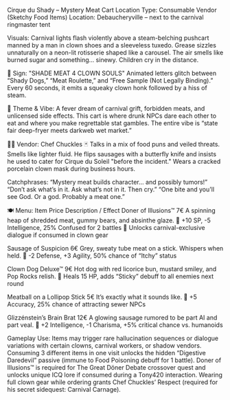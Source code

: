 Cirque du Shady – Mystery Meat Cart
Location Type: Consumable Vendor (Sketchy Food Items)
Location: Debaucheryville – next to the carnival ringmaster tent

Visuals:
Carnival lights flash violently above a steam-belching pushcart manned by a man in clown shoes and a sleeveless tuxedo. Grease sizzles unnaturally on a neon-lit rotisserie shaped like a carousel. The air smells like burned sugar and something… sinewy. Children cry in the distance.

🎪 Sign:
"SHADE MEAT 4 CLOWN SOULS"
Animated letters glitch between “Shady Dogs,” “Meat Roulette,” and “Free Sample (Not Legally Binding).”
Every 60 seconds, it emits a squeaky clown honk followed by a hiss of steam.

🤡 Theme & Vibe:
A fever dream of carnival grift, forbidden meats, and unlicensed side effects. This cart is where drunk NPCs dare each other to eat and where you make regrettable stat gambles. The entire vibe is “state fair deep-fryer meets darkweb wet market.”

👨‍🍳 Vendor: Chef Chuckles
🃏 Talks in a mix of food puns and veiled threats. Smells like lighter fluid.
He flips sausages with a butterfly knife and insists he used to cater for Cirque du Soleil "before the incident."
Wears a cracked porcelain clown mask during business hours.

Catchphrases:
“Mystery meat builds character... and possibly tumors!”
“Don’t ask what’s in it. Ask what’s not in it. Then cry.”
“One bite and you'll see God. Or a god. Probably a meat one.”

🍽️ Menu:
Item	Price	Description / Effect
Doner of Illusions™	7€	A spinning heap of shredded meat, gummy bears, and absinthe glaze.
🍭 +10 SP, -5 Intelligence, 25% Confused for 2 battles
🎪 Unlocks carnival-exclusive dialogue if consumed in clown gear

Sausage of Suspicion	6€	Grey, sweaty tube meat on a stick. Whispers when held.
🌭 -2 Defense, +3 Agility, 50% chance of “Itchy” status

Clown Dog Deluxe™	9€	Hot dog with red licorice bun, mustard smiley, and Pop Rocks relish.
🤡 Heals 15 HP, adds “Sticky” debuff to all enemies next round

Meatball on a Lollipop Stick	5€	It’s exactly what it sounds like.
🎯 +5 Accuracy, 25% chance of attracting sewer NPCs

Glizzénstein’s Brain Brat	12€	A glowing sausage rumored to be part AI and part veal.
🧠 +2 Intelligence, -1 Charisma, +5% critical chance vs. humanoids

Gameplay Use:
Items may trigger rare hallucination sequences or dialogue variations with certain clowns, carnival workers, or shadow vendors.
Consuming 3 different items in one visit unlocks the hidden “Digestive Daredevil” passive (immune to Food Poisoning debuff for 1 battle).
Doner of Illusions™ is required for The Great Döner Debate crossover quest and unlocks unique ICQ lore if consumed during a Tony420 interaction.
Wearing full clown gear while ordering grants Chef Chuckles’ Respect (required for his secret sidequest: Carnival Carnage).